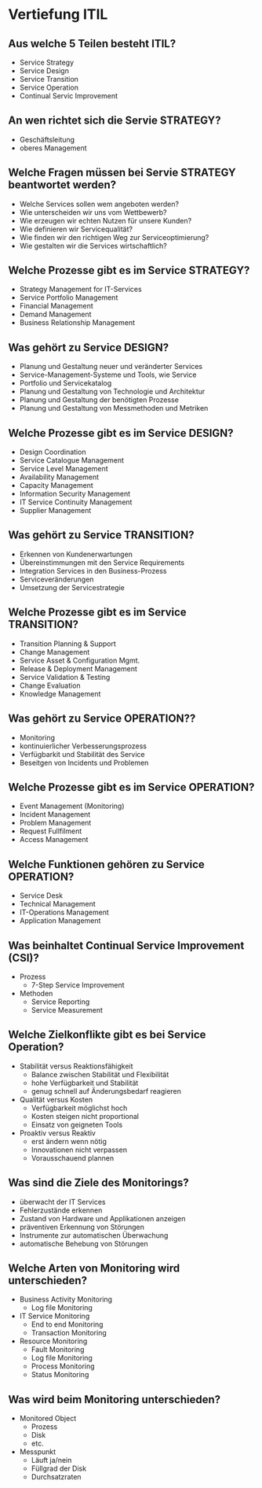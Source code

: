 # Vertiefung ITIL

## Aus welche 5 Teilen besteht ITIL?
* Service Strategy
* Service Design
* Service Transition
* Service Operation
* Continual Servic Improvement

## An wen richtet sich die Servie STRATEGY?
* Geschäftsleitung
* oberes Management

## Welche Fragen müssen bei Servie STRATEGY beantwortet werden?
* Welche Services sollen wem angeboten werden?
* Wie unterscheiden wir uns vom Wettbewerb?
* Wie erzeugen wir echten Nutzen für unsere Kunden?
* Wie definieren wir Servicequalität?
* Wie finden wir den richtigen Weg zur Serviceoptimierung?
* Wie gestalten wir die Services wirtschaftlich?

## Welche Prozesse gibt es im Service STRATEGY?
* Strategy Management for IT-Services
* Service Portfolio Management
* Financial Management
* Demand Management
* Business Relationship Management

## Was gehört zu Service DESIGN?
* Planung und Gestaltung neuer und veränderter Services
* Service-Management-Systeme und Tools, wie Service
* Portfolio und Servicekatalog
* Planung und Gestaltung von Technologie und Architektur
* Planung und Gestaltung der benötigten Prozesse
* Planung und Gestaltung von Messmethoden und Metriken

## Welche Prozesse gibt es im Service DESIGN?
* Design Coordination
* Service Catalogue Management
* Service Level Management
* Availability Management
* Capacity Management
* Information Security Management
* IT Service Continuity Management
* Supplier Management

## Was gehört zu Service TRANSITION?
* Erkennen von Kundenerwartungen
* Übereinstimmungen mit den Service Requirements
* Integration Services in den Business-Prozess
* Serviceveränderungen
* Umsetzung der Servicestrategie

## Welche Prozesse gibt es im Service TRANSITION?
* Transition Planning & Support
* Change Management
* Service Asset & Configuration Mgmt.
* Release & Deployment Management
* Service Validation & Testing
* Change Evaluation
* Knowledge Management

## Was gehört zu Service OPERATION??
* Monitoring
* kontinuierlicher Verbesserungsprozess
* Verfügbarkit und Stabilität des Service
* Beseitgen von Incidents und Problemen

## Welche Prozesse gibt es im Service OPERATION?
* Event Management (Monitoring)
* Incident Management
* Problem Management
* Request Fullfilment
* Access Management

## Welche Funktionen gehören zu Service OPERATION?
* Service Desk
* Technical Management
* IT-Operations Management
* Application Management

## Was beinhaltet Continual Service Improvement (CSI)?
* Prozess
    * 7-Step Service Improvement
* Methoden
    * Service Reporting
    * Service Measurement

## Welche Zielkonflikte gibt es bei Service Operation?
* Stabilität versus Reaktionsfähigkeit
    * Balance zwischen Stabilität und Flexibilität
    * hohe Verfügbarkeit und Stabilität
    * genug schnell auf Änderungsbedarf reagieren
* Qualität versus Kosten
    * Verfügbarkeit möglichst hoch
    * Kosten steigen nicht proportional
    * Einsatz von geigneten Tools
* Proaktiv versus Reaktiv
    * erst ändern wenn nötig
    * Innovationen nicht verpassen
    * Vorausschauend plannen

## Was sind die Ziele des Monitorings?
* überwacht der IT Services
* Fehlerzustände erkennen
* Zustand von Hardware und Applikationen anzeigen
* präventiven Erkennung von Störungen
* Instrumente zur automatischen Überwachung
* automatische Behebung von Störungen

## Welche Arten von Monitoring wird unterschieden?
* Business Activity Monitoring
    * Log file Monitoring
* IT Service Monitoring
    * End to end Monitoring
    * Transaction Monitoring
* Resource Monitoring
    * Fault Monitoring
    * Log file Monitoring
    * Process Monitoring
    * Status Monitoring

## Was wird beim Monitoring unterschieden?
* Monitored Object
    * Prozess
    * Disk
    * etc.
* Messpunkt
    * Läuft ja/nein
    * Füllgrad der Disk
    * Durchsatzraten

